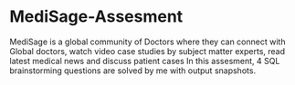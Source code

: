 # MediSage-Assesment

MediSage is a global community of Doctors where they can connect with Global doctors, watch video case studies by subject matter experts, read latest medical news and discuss patient cases
In this assesment, 4 SQL brainstorming questions are solved by me with output snapshots. 
